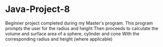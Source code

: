 # Java-Project-8
Beginner project completed during my Master's program.
This program prompts the user for the radius and height
Then proceeds to calculate the volume and surface area of a sphere, cylinder and cone
With the corresponding radius and height (where applicable)

